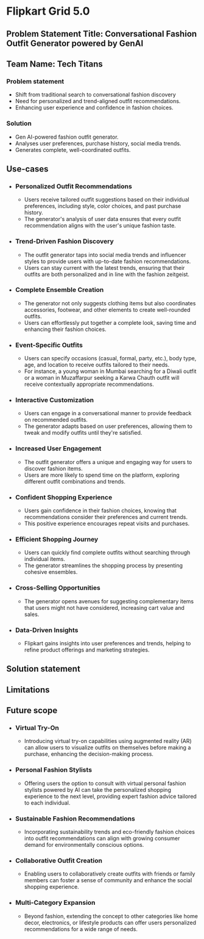 # **Flipkart Grid 5.0**

## **Problem Statement Title:** Conversational Fashion Outfit Generator powered by GenAI

## **Team Name:** Tech Titans

### Problem statement

- Shift from traditional search to conversational fashion discovery
- Need for personalized and trend-aligned outfit recommendations.
- Enhancing user experience and confidence in fashion choices.

### Solution

- Gen AI-powered fashion outfit generator.
- Analyses user preferences, purchase history, social media trends.
- Generates complete, well-coordinated outfits.

## **Use-cases**

- ### Personalized Outfit Recommendations

  - Users receive tailored outfit suggestions based on their individual preferences, including style, color choices, and past purchase history.
  - The generator's analysis of user data ensures that every outfit recommendation aligns with the user's unique fashion taste.

- ### Trend-Driven Fashion Discovery

  - The outfit generator taps into social media trends and influencer styles to provide users with up-to-date fashion recommendations.
  - Users can stay current with the latest trends, ensuring that their outfits are both personalized and in line with the fashion zeitgeist.

- ### Complete Ensemble Creation

  - The generator not only suggests clothing items but also coordinates accessories, footwear, and other elements to create well-rounded outfits.
  - Users can effortlessly put together a complete look, saving time and enhancing their fashion choices.

- ### Event-Specific Outfits

  - Users can specify occasions (casual, formal, party, etc.), body type, age, and location to receive outfits tailored to their needs.
  - For instance, a young woman in Mumbai searching for a Diwali outfit or a woman in Muzaffarpur seeking a Karwa Chauth outfit will receive contextually appropriate recommendations.

- ### Interactive Customization

  - Users can engage in a conversational manner to provide feedback on recommended outfits.
  - The generator adapts based on user preferences, allowing them to tweak and modify outfits until they're satisfied.

- ### Increased User Engagement

  - The outfit generator offers a unique and engaging way for users to discover fashion items.
  - Users are more likely to spend time on the platform, exploring different outfit combinations and trends.

- ### Confident Shopping Experience

  - Users gain confidence in their fashion choices, knowing that recommendations consider their preferences and current trends.
  - This positive experience encourages repeat visits and purchases.

- ### Efficient Shopping Journey

  - Users can quickly find complete outfits without searching through individual items.
  - The generator streamlines the shopping process by presenting cohesive ensembles.

- ### Cross-Selling Opportunities

  - The generator opens avenues for suggesting complementary items that users might not have considered, increasing cart value and sales.

- ### Data-Driven Insights

  - Flipkart gains insights into user preferences and trends, helping to refine product offerings and marketing strategies.

## **Solution statement**

## **Limitations**

## **Future scope**

- ### Virtual Try-On
  
  - Introducing virtual try-on capabilities using augmented reality (AR) can allow users to visualize outfits on themselves before making a purchase, enhancing the decision-making process.

- ### Personal Fashion Stylists
  
  - Offering users the option to consult with virtual personal fashion stylists powered by AI can take the personalized shopping experience to the next level, providing expert fashion advice tailored to each individual.

- ### Sustainable Fashion Recommendations

  - Incorporating sustainability trends and eco-friendly fashion choices into outfit recommendations can align with growing consumer demand for environmentally conscious options.

- ### Collaborative Outfit Creation

  - Enabling users to collaboratively create outfits with friends or family members can foster a sense of community and enhance the social shopping experience.

- ### Multi-Category Expansion

  - Beyond fashion, extending the concept to other categories like home decor, electronics, or lifestyle products can offer users personalized recommendations for a wide range of needs.
